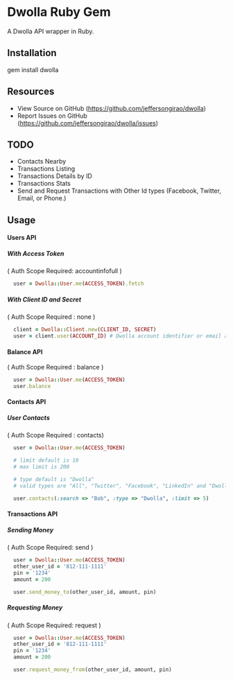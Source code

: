 # Dwolla Ruby Gem

A Dwolla API wrapper in Ruby.

## Installation

gem install dwolla

## Resources

* View Source on GitHub (https://github.com/jeffersongirao/dwolla)
* Report Issues on GitHub (https://github.com/jeffersongirao/dwolla/issues)

## TODO

* Contacts Nearby
* Transactions Listing
* Transactions Details by ID
* Transactions Stats
* Send and Request Transactions with Other Id types (Facebook, Twitter, Email, or Phone.)

## Usage

#### Users API

##### With Access Token 

( Auth Scope Required: accountinfofull )

```ruby
  user = Dwolla::User.me(ACCESS_TOKEN).fetch
```

##### With Client ID and Secret 

( Auth Scope Required : none )

```ruby
  client = Dwolla::Client.new(CLIENT_ID, SECRET)
  user = client.user(ACCOUNT_ID) # Dwolla account identifier or email address of the Dwolla account.
```

#### Balance API 

( Auth Scope Required : balance )

```ruby
  user = Dwolla::User.me(ACCESS_TOKEN)
  user.balance
```

#### Contacts API

##### User Contacts 

( Auth Scope Required : contacts)

```ruby
  user = Dwolla::User.me(ACCESS_TOKEN)

  # limit default is 10
  # max limit is 200

  # type default is "Dwolla"
  # valid types are "All", "Twitter", "Facebook", "LinkedIn" and "Dwolla"

  user.contacts(:search => "Bob", :type => "Dwolla", :limit => 5)
```

#### Transactions API

##### Sending Money 

( Auth Scope Required: send )

```ruby
  user = Dwolla::User.me(ACCESS_TOKEN)
  other_user_id = '812-111-1111'
  pin = '1234'
  amount = 200

  user.send_money_to(other_user_id, amount, pin)
```

##### Requesting Money 

( Auth Scope Required: request )

```ruby
  user = Dwolla::User.me(ACCESS_TOKEN)
  other_user_id = '812-111-1111'
  pin = '1234'
  amount = 200

  user.request_money_from(other_user_id, amount, pin)
```
